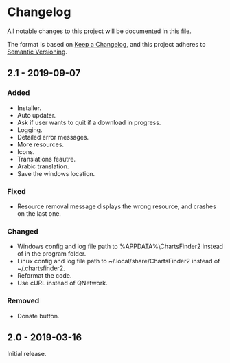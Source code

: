 # Changelog
All notable changes to this project will be documented in this file.

The format is based on [Keep a Changelog](https://keepachangelog.com/en/1.0.0/),
and this project adheres to [Semantic Versioning](https://semver.org/spec/v2.0.0.html).

## 2.1 - 2019-09-07
### Added
- Installer.
- Auto updater.
- Ask if user wants to quit if a download in progress.
- Logging.
- Detailed error messages.
- More resources.
- Icons.
- Translations feautre.
- Arabic translation.
- Save the windows location.
### Fixed
- Resource removal message displays the wrong resource, and crashes on the last one.
### Changed
- Windows config and log file path to %APPDATA%\ChartsFinder2 instead of in the program folder.
- Linux config and log file path to ~/.local/share/ChartsFinder2 instead of ~/.chartsfinder2.
- Reformat the code.
- Use cURL instead of QNetwork.
### Removed
- Donate button.

## 2.0 - 2019-03-16
Initial release.